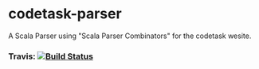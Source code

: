 # codetask-parser
A Scala Parser using "Scala Parser Combinators" for the codetask wesite.

### Travis: [![Build Status](https://travis-ci.com/artur-ott/codetask-parser.svg?branch=master)](https://travis-ci.com/artur-ott/codetask-parser)
